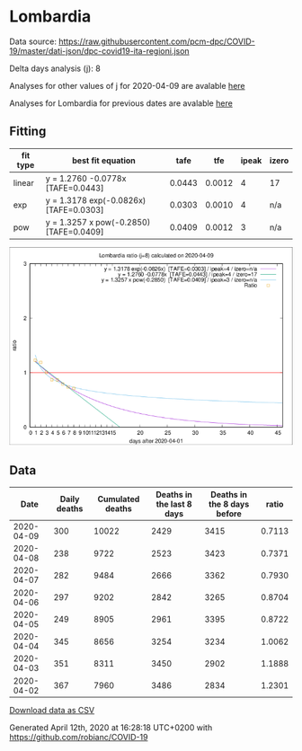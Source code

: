 # Lombardia

Data source: https://raw.githubusercontent.com/pcm-dpc/COVID-19/master/dati-json/dpc-covid19-ita-regioni.json

Delta days analysis (j): 8

Analyses for other values of j for 2020-04-09 are avalable [here](../README.md)

Analyses for Lombardia for previous dates are avalable [here](../../README.md)

## Fitting 
|fit type|best fit equation|tafe|tfe|ipeak|izero|
|-------|-----|--------|------|---|---|
|linear|y = 1.2760 -0.0778x  [TAFE=0.0443]|0.0443|0.0012|4|17|
|exp|y = 1.3178 exp(-0.0826x)  [TAFE=0.0303]|0.0303|0.0010|4|n/a|
|pow|y = 1.3257 x pow(-0.2850)  [TAFE=0.0409]|0.0409|0.0012|3|n/a|

![Plot](COVID-19_lombardia_j8_2020-04-09.png)

## Data
|Date|Daily deaths|Cumulated deaths|Deaths in the last 8 days|Deaths in the 8 days before|ratio|
|----|----------|-----------|-------|--------------------|-----|
|2020-04-09|300|10022|2429|3415|0.7113|
|2020-04-08|238|9722|2523|3423|0.7371|
|2020-04-07|282|9484|2666|3362|0.7930|
|2020-04-06|297|9202|2842|3265|0.8704|
|2020-04-05|249|8905|2961|3395|0.8722|
|2020-04-04|345|8656|3254|3234|1.0062|
|2020-04-03|351|8311|3450|2902|1.1888|
|2020-04-02|367|7960|3486|2834|1.2301|

[Download data as CSV](COVID-19_lombardia_j8_2020-04-09.csv)

Generated April 12th, 2020 at 16:28:18 UTC+0200 with https://github.com/robianc/COVID-19
